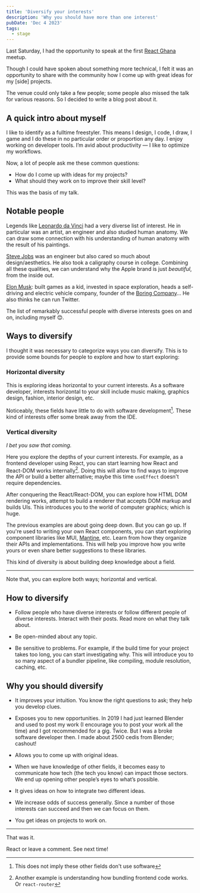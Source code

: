```yaml
---
title: 'Diversify your interests'
description: 'Why you should have more than one interest'
pubDate: 'Dec 4 2023'
tags:
  - stage
---
```


Last Saturday, I had the opportunity to speak at the first [React Ghana](https://twitter.com/reactghana) meetup.

Though I could have spoken about something more technical, I felt it was an opportunity to share with the community how I come up with great ideas for my [side] projects.

The venue could only take a few people; some people also missed the talk for various reasons. So I decided to write a blog post about it.

## A quick intro about myself

I like to identify as a fulltime freestyler. This means I design, I code, I draw, I game and I do these in no particular order or proportion any day. I enjoy working on developer tools. I’m avid about productivity — I like to optimize my workflows.

Now, a lot of people ask me these common questions:

- How do I come up with ideas for my projects?
- What should they work on to improve their skill level?

This was the basis of my talk.

## Notable people

Legends like <u>Leonardo da Vinci</u> had a very diverse list of interest. He in particular was an artist, an engineer and also studied human anatomy. We can draw some connection with his understanding of human anatomy with the result of his paintings.

<u>Steve Jobs</u> was an engineer but also cared so much about design/aesthetics. He also took a caligraphy course in college. Combining all these qualities, we can understand why the Apple brand is just _beautiful_, from the inside out.

<u>Elon Musk</u>: built games as a kid, invested in space exploration, heads a self-driving and electric vehicle company, founder of the [Boring Company](https://www.boringcompany.com/)… He also thinks he can run Twitter.

The list of remarkably successful people with diverse interests goes on and on, including myself 😊.

## Ways to diversify

I thought it was necessary to categorize ways you can diversify. This is to provide some bounds for people to explore and how to start exploring:

### Horizontal diversity

This is exploring ideas horizontal to your current interests. As a software developer, interests horizontal to your skill include music making, graphics design, fashion, interior design, etc.

Noticeably, these fields have little to do with software development[^1]. These kind of interests offer some break away from the IDE.

[^1]: This does not imply these other fields don't use software

### Vertical diversity

_I bet you saw that coming._

Here you explore the depths of your current interests. For example, as a frontend developer using React, you can start learning how React and React-DOM works internally[^2]. Doing this will allow to find ways to improve the API or build a better alternative; maybe this time `useEffect` doesn't require dependencies.

After conquering the React/React-DOM, you can explore how HTML DOM rendering works, attempt to build a renderer that accepts DOM markup and builds UIs. This introduces you to the world of computer graphics; which is huge.

The previous examples are about going deep down. But you can go up. If you're used to writing your own React components, you can start exploring component libraries like MUI, [Mantine](https://mantine.dev), etc. Learn from how they organize their APIs and implementations. This will help you improve how you write yours or even share better suggestions to these libraries.

This kind of diversity is about building deep knowledge about a field.

---

Note that, you can explore both ways; horizontal and vertical.

## How to diversify

- Follow people who have diverse interests or follow different people of diverse interests. Interact with their posts. Read more on what they talk about.

- Be open-minded about any topic.

- Be sensitive to problems. For example, if the build time for your project takes too long, you can start investigating why. This will introduce you to so many aspect of a bundler pipeline, like compiling, module resolution, caching, etc.

[^2]: Another example is understanding how bundling frontend code works. Or `react-router`

## Why you should diversify

* It improves your intuition. You know the right questions to ask; they help you develop clues.

* Exposes you to new opportunities. In 2019 I had just learned Blender and used to post my work (I encourage you to post your work all the time) and I got recommended for a gig. Twice. But I was a broke software developer then. I made about 2500 cedis from Blender; cashout!

* Allows you to come up with original ideas.

* When we have knowledge of other fields, it becomes easy to communicate how tech (the tech you know) can impact those sectors. We end up opening other people’s eyes to what’s possible.

* It gives ideas on how to integrate two different ideas.

* We increase odds of success generally. Since a number of those interests can succeed and then we can focus on them.

* You get ideas on projects to work on.


---

That was it.

React or leave a comment. See next time!